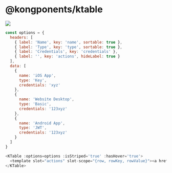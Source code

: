 # @kongponents/ktable

[![](https://img.shields.io/npm/v/@kongponents/ktable.svg?style=flat-square)](https://www.npmjs.com/package/@kongponents/ktable)

```js
const options = {
  headers: [
    { label: 'Name', key: 'name', sortable: true },
    { label: 'Type', key: 'type', sortable: true },
    { label: 'Credentials', key: 'credentials' },
    { label: '', key: 'actions', hideLabel: true }
  ],
  data: [
    {
      name: 'iOS App',
      type: 'Key',
      credentials: 'xyz'
    },
    {
      name: 'Website Desktop',
      type: 'Basic',
      credentials: '123xyz'
    },
    {
      name: 'Android App',
      type: 'JWT',
      credentials: '123xyz'
    }
  ]
}

<KTable :options=options :isStriped='true' :hasHover='true'>
  <template slot="actions" slot-scope="{row, rowKey, rowValue}"><a href="">Edit</a></template>
</KTable>
```
